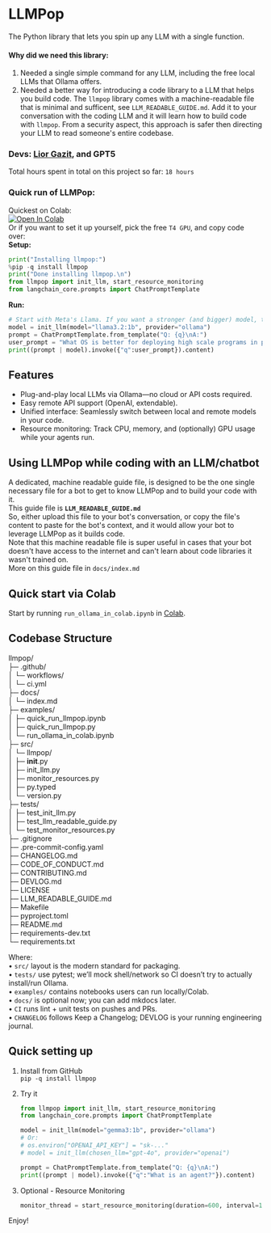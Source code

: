 # LLMPop
The Python library that lets you spin up any LLM with a single function.  
#### Why did we need this library:    
1. Needed a single simple command for any LLM, including the free local LLMs that Ollama offers.  
2. Needed a better way for introducing a code library to a LLM that helps you build code. The `llmpop` library comes with a machine-readable file that is minimal and sufficent, see `LLM_READABLE_GUIDE.md`. 
   Add it to your conversation with the coding LLM and it will learn how to build code with `llmpop`. From a security aspect, this approach is safer then directing your LLM to read someone's entire codebase.  

### Devs: [Lior Gazit](https://github.com/LiorGazit), and GPT5  
Total hours spent in total on this project so far: `18 hours`   

### Quick run of LLMPop:  
Quickest on Colab:  
<a target="_blank" href="https://colab.research.google.com/github/LiorGazit/llmpop/blob/main/examples/quick_run_llmpop.ipynb">
  <img src="https://colab.research.google.com/assets/colab-badge.svg" alt="Open In Colab"/>
</a>  
Or if you want to set it up yourself, pick the free `T4 GPU`, and copy code over:    
**Setup:**  
```python
print("Installing llmpop:")
%pip -q install llmpop 
print("Done installing llmpop.\n")
from llmpop import init_llm, start_resource_monitoring
from langchain_core.prompts import ChatPromptTemplate
```  
**Run:**  
```python
# Start with Meta's Llama. If you want a stronger (and bigger) model, try OpenAI's free "gpt-oss:20b":
model = init_llm(model="llama3.2:1b", provider="ollama")
prompt = ChatPromptTemplate.from_template("Q: {q}\nA:")
user_prompt = "What OS is better for deploying high scale programs in production? Linux, or Windows?"
print((prompt | model).invoke({"q":user_prompt}).content)
```

## Features
- Plug-and-play local LLMs via Ollama—no cloud or API costs required.  
- Easy remote API support (OpenAI, extendable).  
- Unified interface: Seamlessly switch between local and remote models in your code.  
- Resource monitoring: Track CPU, memory, and (optionally) GPU usage while your agents run.  

## Using LLMPop while coding with an LLM/chatbot  
A dedicated, machine readable guide file, is designed to be the one single necessary file for a bot to get to know LLMPop and to build your code with it.  
This guide file is **`LLM_READABLE_GUIDE.md`**   
So, either upload this file to your bot's conversation, or copy the file's content to paste for the bot's context, and it would allow your bot to leverage LLMPop as it builds code.  
Note that this machine readable file is super useful in cases that your bot doesn't have access to the internet and can't learn about code libraries it wasn't trained on.  
More on this guide file in `docs/index.md`  

## Quick start via Colab
Start by running `run_ollama_in_colab.ipynb` in [Colab](https://colab.research.google.com/github/LiorGazit/llmpop/blob/main/examples/run_ollama_in_colab.ipynb).  

## Codebase Structure  
llmpop/  
├─ .github/  
│  └─ workflows/  
│     └─ ci.yml  
├─ docs/  
│  └─ index.md  
├─ examples/  
│  ├─ quick_run_llmpop.ipynb  
│  ├─ quick_run_llmpop.py  
│  └─ run_ollama_in_colab.ipynb  
├─ src/  
│  └─ llmpop/  
│     ├─ __init__.py  
│     ├─ init_llm.py   
│     ├─ monitor_resources.py  
│     ├─ py.typed  
│     └─ version.py   
├─ tests/  
│  ├─ test_init_llm.py  
│  ├─ test_llm_readable_guide.py  
│  └─ test_monitor_resources.py  
├─ .gitignore  
├─ .pre-commit-config.yaml  
├─ CHANGELOG.md  
├─ CODE_OF_CONDUCT.md  
├─ CONTRIBUTING.md  
├─ DEVLOG.md  
├─ LICENSE  
├─ LLM_READABLE_GUIDE.md   
├─ Makefile            
├─ pyproject.toml  
├─ README.md  
├─ requirements-dev.txt      
└─ requirements.txt   

Where:  
• `src/` layout is the modern standard for packaging.  
• `tests/` use pytest; we’ll mock shell/network so CI doesn’t try to actually install/run Ollama.  
• `examples/` contains notebooks users can run locally/Colab.  
• `docs/` is optional now; you can add mkdocs later.  
• `CI` runs lint + unit tests on pushes and PRs.  
• `CHANGELOG` follows Keep a Changelog; DEVLOG is your running engineering journal.  

## Quick setting up  
1. Install from GitHub    
`pip -q install llmpop`  

2. Try it  
    ```python
    from llmpop import init_llm, start_resource_monitoring
    from langchain_core.prompts import ChatPromptTemplate

    model = init_llm(model="gemma3:1b", provider="ollama")
    # Or:
    # os.environ["OPENAI_API_KEY"] = "sk-..."
    # model = init_llm(chosen_llm="gpt-4o", provider="openai")

    prompt = ChatPromptTemplate.from_template("Q: {q}\nA:")
    print((prompt | model).invoke({"q":"What is an agent?"}).content)
    ```

 3. Optional - Resource Monitoring
    ```python
    monitor_thread = start_resource_monitoring(duration=600, interval=10)
    ```

Enjoy!